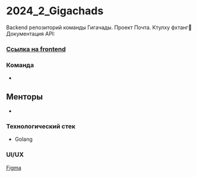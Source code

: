 # 2024_2_Gigachads
Backend репозиторий команды Гигачады. Проект Почта.
Ктулху фхтанг🐙
Документация API: 
### [Ссылка на frontend]()

### Команда
 - 

## Менторы
 - 

### Технологический стек
 - Golang

### UI/UX
[Figma]()
